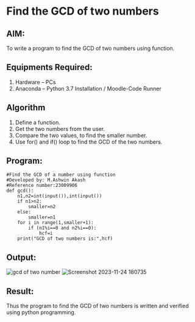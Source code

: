 # Find the GCD of two numbers

## AIM:
To write a program to find the GCD of two numbers using function.

## Equipments Required:
1. Hardware – PCs
2. Anaconda – Python 3.7 Installation / Moodle-Code Runner

## Algorithm
1. Define a function.
2. Get the two numbers from the user.
3. Compare the two values, to find the smaller number.
4. Use for() and if() loop to find the GCD of the two numbers.

## Program:
```
#Find the GCD of a number using function
#Developed by: M.Ashwin Akash
#Reference number:23009906
def gcd():
    n1,n2=int(input()),int(input())
    if n1>n2:
        smaller=n2
    else:
        smaller=n1
    for i in range(1,smaller+1):
        if (n1%i==0 and n2%i==0):
            hcf=i
    print("GCD of two numbers is:",hcf)
```

## Output:
![gcd of two number](gcd.png)
![Screenshot 2023-11-24 180735](https://github.com/AshwinAkash24/GCD-of-two-numbers/assets/144979248/3aa9bb08-c0cc-4040-b887-bb0dd9069a96)


## Result:
Thus the program to find the GCD of two numbers is written and verified using python programming.
